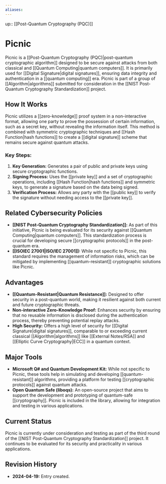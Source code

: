 ```yaml
---
aliases:
---
```

up:: [[Post-Quantum Cryptography (PQC)]] 
# Picnic

Picnic is a [[Post-Quantum Cryptography (PQC)|post-quantum cryptographic algorithm]] designed to be secure against attacks from both classical and [[Quantum Computing|quantum computers]]. It is primarily used for [[Digital Signature|digital signatures]], ensuring data integrity and authentication in a [[quantum computing]] era. Picnic is part of a group of [[Algorithm|algorithms]] submitted for consideration in the [[NIST Post-Quantum Cryptography Standardization]] project.

## How It Works

Picnic utilizes a [[zero-knowledge]] proof system in a non-interactive format, allowing one party to prove the possession of certain information, such as a secret key, without revealing the information itself. This method is combined with symmetric cryptographic techniques and [[Hash Function|hash functions]] to create a [[digital signature]] scheme that remains secure against quantum attacks.

### Key Steps:

1. **Key Generation:** Generates a pair of public and private keys using secure cryptographic functions.
2. **Signing Process:** Uses the [[private key]] and a set of cryptographic operations, including [[Hash Function|hash functions]] and symmetric keys, to generate a signature based on the data being signed.
3. **Verification Process:** Allows any party with the [[public key]] to verify the signature without needing access to the [[private key]].

## Related Cybersecurity Policies

- **[[NIST Post-Quantum Cryptography Standardization]]:** As part of this initiative, Picnic is being evaluated for its security against [[Quantum Computing|quantum computers]]. This standardization process is crucial for developing secure [[cryptographic protocols]] in the post-quantum era.
- **[[ISOIEC 27001|ISO/IEC 27001]]:** While not specific to Picnic, this standard requires the management of information risks, which can be mitigated by implementing [[quantum-resistant]] cryptographic solutions like Picnic.

## Advantages

- **[[Quantum-Resistant|Quantum Resistance]]:** Designed to offer security in a post-quantum world, making it resilient against both current and future cryptographic threats.
- **Non-interactive Zero-Knowledge Proof:** Enhances security by ensuring that no reusable information is disclosed during the authentication process, thereby preventing potential replay attacks.
- **High Security:** Offers a high level of security for [[Digital Signature|digital signatures]], comparable to or exceeding current classical [[Algorithm|algorithms]] like [[External Notes/RSA]] and [[Elliptic Curve Cryptography|ECC]] in a quantum context.

## Major Tools

- **Microsoft Q# and Quantum Development Kit:** While not specific to Picnic, these tools help in simulating and developing [[quantum-resistant]] algorithms, providing a platform for testing [[cryptographic protocols]] against quantum attacks.
- **Open Quantum Safe (liboqs):** An open-source project that aims to support the development and prototyping of quantum-safe [[cryptography]]. Picnic is included in the library, allowing for integration and testing in various applications.

## Current Status

Picnic is currently under consideration and testing as part of the third round of the [[NIST Post-Quantum Cryptography Standardization]] project. It continues to be evaluated for its security and practicality in various applications.

## Revision History

- **2024-04-19:** Entry created.